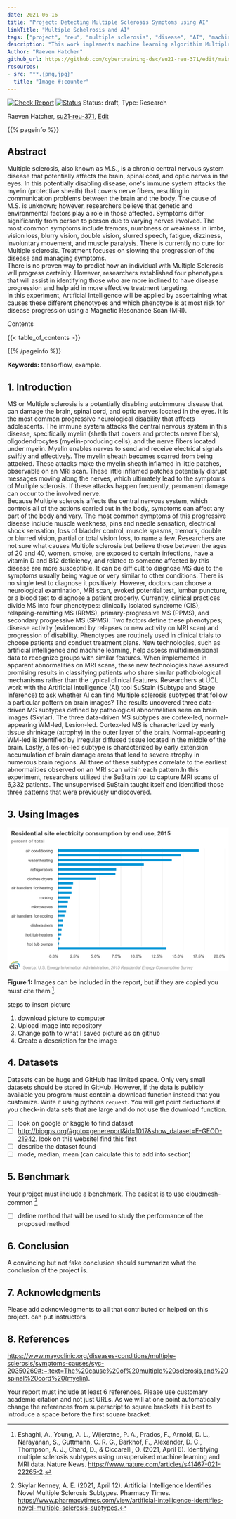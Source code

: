 ```yaml
---
date: 2021-06-16
title: "Project: Detecting Multiple Sclerosis Symptoms using AI" 
linkTitle: "Multiple Schelrosis and AI"
tags: ["project", "reu", "multiple sclerosis", "disease", "AI", "machine learning"]
description: "This work implements machine learning algorithim Multiple Sclerosis symptoms and provides treatment options available"
Author: "Raeven Hatcher"
github_url: https://github.com/cybertraining-dsc/su21-reu-371/edit/main/project/index.md
resources:
- src: "**.{png,jpg}"
  title: "Image #:counter"
---
```


[![Check Report](https://github.com/cybertraining-dsc/su21-reu-371/workflows/Check%20Report/badge.svg)](https://github.com/cybertraining-dsc/su21-reu-371/actions)
[![Status](https://github.com/cybertraining-dsc/su21-reu-371/workflows/Status/badge.svg)](https://github.com/cybertraining-dsc/su21-reu-371/actions)
Status: draft, Type: Research


Raeven Hatcher, [su21-reu-371](https://github.com/cybertraining-dsc/su21-reu-371), [Edit](https://github.com/cybertraining-dsc/su21-reu-371/blob/main/project/index.md)

{{% pageinfo %}}

## Abstract

Multiple sclerosis, also known as M.S., is a chronic central nervous system disease that potentially affects the brain, spinal cord, and optic nerves in the eyes. In this potentially disabling disease, one's immune system attacks the myelin (protective sheath) that covers nerve fibers, resulting in communication problems between the brain and the body. The cause of M.S. is unknown; however, researchers believe that genetic and environmental factors play a role in those affected. Symptoms differ significantly from person to person due to varying nerves involved. The most common symptoms include tremors, numbness or weakness in limbs, vision loss, blurry vision, double vision, slurred speech, fatigue, dizziness, involuntary movement, and muscle paralysis. There is currently no cure for Multiple sclerosis. Treatment focuses on slowing the progression of the disease and managing symptoms.  
	There is no proven way to predict how an individual with Multiple Sclerosis will progress certainly. However, researchers established four phenotypes that will assist in identifying those who are more inclined to have disease progression and help aid in more effective treatment targeting.     
	In this experiment, Artificial Intelligence will be applied by ascertaining what causes these different phenotypes and which phenotype is at most risk for disease progression using a Magnetic Resonance Scan (MRI).  

Contents

{{< table_of_contents >}}

{{% /pageinfo %}}

**Keywords:** tensorflow, example. 

## 1. Introduction

MS or Multiple sclerosis is a potentially disabling autoimmune disease that can damage the brain, spinal cord, and optic nerves located in the eyes. It is the most common progressive neurological disability that affects adolescents. The immune system attacks the central nervous system in this disease, specifically myelin (sheth that covers and protects nerve fibers), oligodendrocytes (myelin-producing cells), and the nerve fibers located under myelin. Myelin enables nerves to send and receive electrical signals swiftly and effectively. The myelin sheath becomes scarred from being attacked. These attacks make the myelin sheath inflamed in little patches, observable on an MRI scan. These little inflamed patches potentially disrupt messages moving along the nerves, which ultimately lead to the symptoms of Multiple sclerosis. If these attacks happen frequently, permanent damage can occur to the involved nerve.  
Because Multiple sclerosis affects the central nervous system, which controls all of the actions carried out in the body, symptoms can affect any part of the body and vary. The most common symptoms of this progressive disease include muscle weakness, pins and needle sensation, electrical shock sensation, loss of bladder control, muscle spasms, tremors, double or blurred vision, partial or total vision loss, to name a few. Researchers are not sure what causes Multiple sclerosis but believe those between the ages of 20 and 40, women, smoke, are exposed to certain infections, have a vitamin D and B12 deficiency, and related to someone affected by this disease are more susceptible.
It can be difficult to diagnose MS due to the symptoms usually being vague or very similar to other conditions. There is no single test to diagnose it positively. However, doctors can choose a neurological examination, MRI scan, evoked potential test, lumbar puncture, or a blood test to diagnose a patient properly. Currently, clinical practices divide MS into four phenotypes: clinically isolated syndrome (CIS), relapsing-remitting MS (RRMS), primary-progressive MS (PPMS), and secondary progressive MS (SPMS). Two factors define these phenotypes; disease activity (evidenced by relapses or new activity on MRI scan) and progression of disability. Phenotypes are routinely used in clinical trials to choose patients and conduct treatment plans. 
New technologies, such as artificial intelligence and machine learning, help assess multidimensional data to recognize groups with similar features. When implemented in apparent abnormalities on MRI scans, these new technologies have assured promising results in classifying patients who share similar pathobiological mechanisms rather than the typical clinical features. 
Researchers at UCL work with the Artificial intelligence (AI) tool SuStain (Subtype and Stage Inference) to ask whether AI can find Multiple sclerosis subtypes that follow a particular pattern on brain images? The results uncovered three data-driven MS subtypes defined by pathological abnormalities seen on brain images (Skylar).  The three data-driven MS subtypes are cortex-led, normal-appearing WM-led, Lesion-led. Cortex-led MS is characterized by early tissue shrinkage (atrophy) in the outer layer of the brain. Normal-appearing WM-led is identified by irregular diffused tissue located in the middle of the brain. Lastly, a lesion-led subtype is characterized by early extension accumulation of brain damage areas that lead to severe atrophy in numerous brain regions. All three of these subtypes correlate to the earliest abnormalities observed on an MRI scan within each pattern.In this experiment, researchers utilized the SuStain tool to capture MRI scans of 6,332 patients. The unsupervised SuStain taught itself and identified those three patterns that were previously undiscovered.
 



## 3. Using Images

![Figure 1](https://github.com/cybertraining-dsc/fa20-523-314/raw/main/project/images/chart.png)

**Figure 1:** Images can be included in the report, but if they are copied you must cite them [^1].

 steps to insert picture
 1. download picture to computer
 2. Upload image into repository
 3. Change path to what I saved picture as on github
 4. Create a description for the image 


   
## 4. Datasets

Datasets can be huge and GitHub has limited space. Only very small datasets should be stored in GitHub.
However, if the data is publicly available you program must contain a download function instead that you customize.
Write it using pythons `request`. You will get point deductions if you check-in data sets that are large and do not use
the download function.
- [ ] look on google or kaggle to find dataset 
- [ ] http://biogps.org/#goto=genereport&id=1017&show_dataset=E-GEOD-21942.  look on this website! find this first
- [ ] describe the dataset found
- [ ] mode, median, mean (can calculate this to add into section)

## 5. Benchmark

Your project must include a benchmark. The easiest is to use cloudmesh-common [^2]
- [ ] define method that will be used to study the performance of the proposed method 
 
## 6. Conclusion

A convincing but not fake conclusion should summarize what the conclusion of the project is.

## 7. Acknowledgments

Please add acknowledgments to all that contributed or helped on this project.  can put instructors

## 8. References

https://www.mayoclinic.org/diseases-conditions/multiple-sclerosis/symptoms-causes/syc-20350269#:~:text=The%20cause%20of%20multiple%20sclerosis,and%20spinal%20cord%20(myelin).

Your report must include at least 6 references. Please use customary academic citation and not just URLs. As we will at 
one point automatically change the references from superscript to square brackets it is best to introduce a space before 
the first square bracket.

 [^1]: Eshaghi, A., Young, A. L., Wijeratne, P. A., Prados, F., Arnold, D. L., Narayanan, S., Guttmann, C. R. G., Barkhof, F., Alexander, D. C., Thompson, A. J., Chard, D., &amp; Ciccarelli, O. (2021, April 6). Identifying multiple sclerosis subtypes using unsupervised machine learning and MRI data. Nature News. https://www.nature.com/articles/s41467-021-22265-2. 
 [^2]: Skylar Kenney, A. E. (2021, April 12). Artificial Intelligence Identifies Novel Multiple Sclerosis Subtypes. Pharmacy Times. https://www.pharmacytimes.com/view/artificial-intelligence-identifies-novel-multiple-sclerosis-subtypes. 
